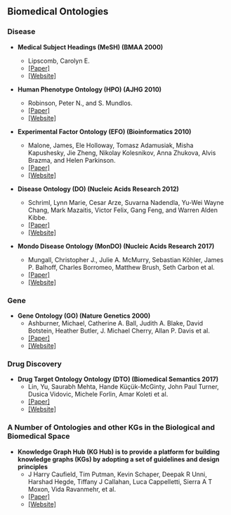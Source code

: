 ## Biomedical Ontologies

### Disease

- **Medical Subject Headings (MeSH) (BMAA 2000)**
  - Lipscomb, Carolyn E. 
  - [[Paper]](https://www.ncbi.nlm.nih.gov/pmc/articles/PMC35238/)
  - [[Website]](https://bioportal.bioontology.org/ontologies/MESH)

- **Human Phenotype Ontology (HPO) (AJHG 2010)**
  - Robinson, Peter N., and S. Mundlos.
  - [[Paper]](https://www.sciencedirect.com/science/article/pii/S0002929708005351)
  - [[Website]](https://hpo.jax.org/app/)

- **Experimental Factor Ontology (EFO) (Bioinformatics 2010)**
  - Malone, James, Ele Holloway, Tomasz Adamusiak, Misha Kapushesky, Jie Zheng, Nikolay Kolesnikov, Anna Zhukova, Alvis Brazma, and Helen Parkinson.
  - [[Paper]](https://academic.oup.com/bioinformatics/article/26/8/1112/208992?login=true)
  - [[Website]](https://www.ebi.ac.uk/efo/)

- **Disease Ontology (DO) (Nucleic Acids Research 2012)**
  - Schriml, Lynn Marie, Cesar Arze, Suvarna Nadendla, Yu-Wei Wayne Chang, Mark Mazaitis, Victor Felix, Gang Feng, and Warren Alden Kibbe.
  - [[Paper]](https://academic.oup.com/nar/article/40/D1/D940/2903651?login=true)
  - [[Website]](https://disease-ontology.org/)  

- **Mondo Disease Ontology (MonDO) (Nucleic Acids Research 2017)**
  - Mungall, Christopher J., Julie A. McMurry, Sebastian Köhler, James P. Balhoff, Charles Borromeo, Matthew Brush, Seth Carbon et al.
  - [[Paper]](https://academic.oup.com/nar/article/45/D1/D712/2605791?login=true)
  - [[Website]](https://www.ebi.ac.uk/ols/ontologies/mondo)

### Gene

- **Gene Ontology (GO) (Nature Genetics  2000)**
  - Ashburner, Michael, Catherine A. Ball, Judith A. Blake, David Botstein, Heather Butler, J. Michael Cherry, Allan P. Davis et al. 
  - [[Paper]](https://www.nature.com/articles/ng0500_25)
  - [[Website]](http://geneontology.org/)

### Drug Discovery 

- **Drug Target Ontology Ontology (DTO) (Biomedical Semantics  2017)**
  - Lin, Yu, Saurabh Mehta, Hande Küçük-McGinty, John Paul Turner, Dusica Vidovic, Michele Forlin, Amar Koleti et al.
  - [[Paper]](https://jbiomedsem.biomedcentral.com/articles/10.1186/s13326-017-0161-x)
  - [[Website]](http://drugtargetontology.org/)
 
### A Number of Ontologies and other KGs in the Biological and Biomedical Space

- **Knowledge Graph Hub (KG Hub) is to provide a platform for building knowledge graphs (KGs) by adopting a set of guidelines and design principles**
  - J Harry Caufield,  Tim Putman,  Kevin Schaper,  Deepak R Unni,  Harshad Hegde, Tiffany J Callahan,  Luca Cappelletti,  Sierra A T Moxon,  Vida Ravanmehr, et al.
  - [[Paper]](https://academic.oup.com/bioinformatics/article/39/7/btad418/7211646)
  - [[Website]](https://kghub.org)
